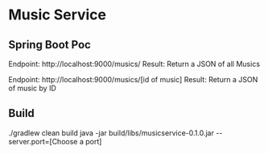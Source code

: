 # Music Service

## Spring Boot Poc

[Method]: GET
Endpoint: http://localhost:9000/musics/
Result: Return a JSON of all Musics

[Method]: GET
Endpoint: http://localhost:9000/musics/[id of music]
Result: Return a JSON of music by ID

## Build
./gradlew clean build
java -jar build/libs/musicservice-0.1.0.jar --server.port=[Choose a port]
